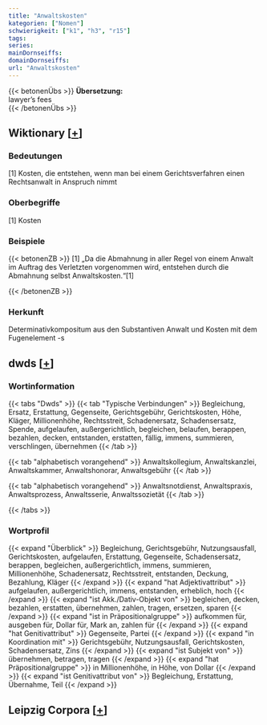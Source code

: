 ```yaml
---
title: "Anwaltskosten"
kategorien: ["Nomen"]
schwierigkeit: ["k1", "h3", "r15"]
tags:
series:
mainDornseiffs:
domainDornseiffs:
url: "Anwaltskosten"
---
```


{{< betonenÜbs >}}
**Übersetzung:**  
lawyer’s fees  
{{< /betonenÜbs >}}

## Wiktionary [[+](https://de.wiktionary.org/wiki/Anwaltskosten)]

### Bedeutungen
[1] Kosten, die entstehen, wenn man bei einem Gerichtsverfahren einen Rechtsanwalt in Anspruch nimmt  

### Oberbegriffe
[1] Kosten  

### Beispiele
{{< betonenZB >}}
[1] „Da die Abmahnung in aller Regel von einem Anwalt im Auftrag des Verletzten vorgenommen wird, entstehen durch die Abmahnung selbst Anwaltskosten.“[1]  

{{< /betonenZB >}}
### Herkunft
Determinativkompositum aus den Substantiven Anwalt und Kosten mit dem Fugenelement -s  



## dwds [[+](https://www.dwds.de/wb/Anwaltskosten)]

### Wortinformation
{{< tabs "Dwds" >}}
{{< tab "Typische Verbindungen" >}}
Begleichung, Ersatz, Erstattung, Gegenseite, Gerichtsgebühr, Gerichtskosten, Höhe, Kläger, Millionenhöhe, Rechtsstreit, Schadenersatz, Schadensersatz, Spende, aufgelaufen, außergerichtlich, begleichen, belaufen, berappen, bezahlen, decken, entstanden, erstatten, fällig, immens, summieren, verschlingen, übernehmen
{{< /tab >}}

{{< tab "alphabetisch vorangehend" >}}
Anwaltskollegium, Anwaltskanzlei, Anwaltskammer, Anwaltshonorar, Anwaltsgebühr
{{< /tab >}}

{{< tab "alphabetisch vorangehend" >}}
Anwaltsnotdienst, Anwaltspraxis, Anwaltsprozess, Anwaltsserie, Anwaltssozietät
{{< /tab >}}

{{< /tabs >}}

### Wortprofil
{{< expand "Überblick" >}} Begleichung, Gerichtsgebühr, Nutzungsausfall, Gerichtskosten, aufgelaufen, Erstattung, Gegenseite, Schadensersatz, berappen, begleichen, außergerichtlich, immens, summieren, Millionenhöhe, Schadenersatz, Rechtsstreit, entstanden, Deckung, Bezahlung, Kläger {{< /expand >}}
{{< expand "hat Adjektivattribut" >}} aufgelaufen, außergerichtlich, immens, entstanden, erheblich, hoch {{< /expand >}}
{{< expand "ist Akk./Dativ-Objekt von" >}} begleichen, decken, bezahlen, erstatten, übernehmen, zahlen, tragen, ersetzen, sparen {{< /expand >}}
{{< expand "ist in Präpositionalgruppe" >}} aufkommen für, ausgeben für, Dollar für, Mark an, zahlen für {{< /expand >}}
{{< expand "hat Genitivattribut" >}} Gegenseite, Partei {{< /expand >}}
{{< expand "in Koordination mit" >}} Gerichtsgebühr, Nutzungsausfall, Gerichtskosten, Schadensersatz, Zins {{< /expand >}}
{{< expand "ist Subjekt von" >}} übernehmen, betragen, tragen {{< /expand >}}
{{< expand "hat Präpositionalgruppe" >}} in Millionenhöhe, in Höhe, von Dollar {{< /expand >}}
{{< expand "ist Genitivattribut von" >}} Begleichung, Erstattung, Übernahme, Teil {{< /expand >}}

## Leipzig Corpora [[+](https://corpora.uni-leipzig.de/en/res?word=Anwaltskosten&corpusId=deu_newscrawl-public_2018)]

